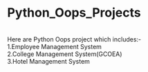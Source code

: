# Python_Oops_Projects
<br>
Here are Python Oops project which includes:-
<br>
1.Employee Management System
<br>
2.College Management System(GCOEA)
<br>
3.Hotel Management System
